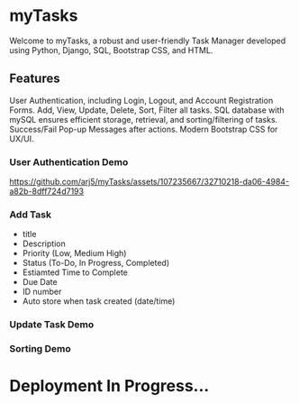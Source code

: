 # myTasks
Welcome to myTasks, a robust and user-friendly Task Manager developed using Python, Django, SQL, Bootstrap CSS, and HTML.

## Features
User Authentication, including Login, Logout, and Account Registration Forms.
Add, View, Update, Delete, Sort, Filter all tasks.
SQL database with mySQL ensures efficient storage, retrieval, and sorting/filtering of tasks.
Success/Fail Pop-up Messages after actions.
Modern Bootstrap CSS for UX/UI.

### User Authentication Demo

https://github.com/arj5/myTasks/assets/107235667/32710218-da06-4984-a82b-8dff724d7193

### Add Task

- title
- Description
- Priority (Low, Medium High)
- Status (To-Do, In Progress, Completed)
- Estiamted Time to Complete
- Due Date
- ID number
- Auto store when task created (date/time)

### Update Task Demo

### Sorting Demo


# Deployment In Progress...
